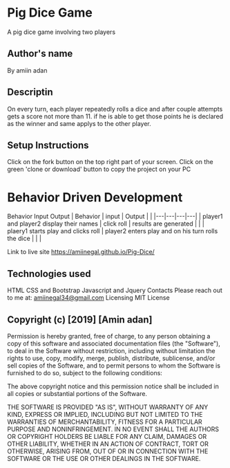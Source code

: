 # Pig Dice Game
A pig dice game involving two players
## Author's name
By amiin adan
## Descriptin
On every turn, each player repeatedly rolls a dice and after couple attempts gets a score not more than 11. if he is able to get those points he is declared as the winner and same applys to the other player.
## Setup Instructions
Click on the fork button on the top right part of your screen.
Click on the green 'clone or download' button to copy the project on your PC
# Behavior Driven Development
Behavior	Input	Output
|  Behavior | input  | Output  |   |
|---|---|---|---|
| player1 and player2 display their names  |  click roll | results are generated  |   |
| plaery1 starts play and clicks roll  |  player2 enters play and on his turn rolls the dice |   |   |

Link to live site
https://amiinegal.github.io/Pig-Dice/

## Technologies used
HTML
CSS and Bootstrap
Javascript and Jquery
Contacts
Please reach out to me at:
amiinegal34@gmail.com
Licensing
MIT License

## Copyright (c) [2019] [Amin adan]

Permission is hereby granted, free of charge, to any person obtaining a copy of this software and associated documentation files (the "Software"), to deal in the Software without restriction, including without limitation the rights to use, copy, modify, merge, publish, distribute, sublicense, and/or sell copies of the Software, and to permit persons to whom the Software is furnished to do so, subject to the following conditions:

The above copyright notice and this permission notice shall be included in all copies or substantial portions of the Software.

THE SOFTWARE IS PROVIDED "AS IS", WITHOUT WARRANTY OF ANY KIND, EXPRESS OR IMPLIED, INCLUDING BUT NOT LIMITED TO THE WARRANTIES OF MERCHANTABILITY, FITNESS FOR A PARTICULAR PURPOSE AND NONINFRINGEMENT. IN NO EVENT SHALL THE AUTHORS OR COPYRIGHT HOLDERS BE LIABLE FOR ANY CLAIM, DAMAGES OR OTHER LIABILITY, WHETHER IN AN ACTION OF CONTRACT, TORT OR OTHERWISE, ARISING FROM, OUT OF OR IN CONNECTION WITH THE SOFTWARE OR THE USE OR OTHER DEALINGS IN THE SOFTWARE.

